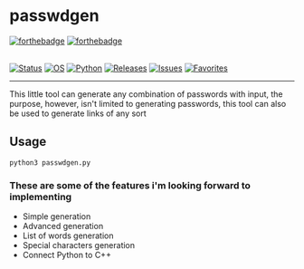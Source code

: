 # passwdgen

[![forthebadge](https://forthebadge.com/images/badges/made-with-c-plus-plus.svg)](https://forthebadge.com)
[![forthebadge](https://forthebadge.com/images/badges/made-with-python.svg)](https://forthebadge.com)
<br><br>

[![Status](https://img.shields.io/badge/status-in_development-orange.svg)](https://shields.io/)
[![OS](https://img.shields.io/badge/os-linux-lime.svg)](https://shields.io/)
[![Python](https://img.shields.io/badge/python-3.8.10-blue.svg)](https://shields.io/)
[![Releases](https://img.shields.io/badge/Releases-0-grey.svg)](https://shields.io/)
[![Issues](https://img.shields.io/github/issues/FR1G0/passwdgen)](https://shields.io/)
[![Favorites](https://img.shields.io/github/forks/FR1G0/passwdgen?color=yellow)](https://shields.io/)

-----
This little tool can generate any combination of passwords with input,
the purpose, however, isn't limited to generating passwords, this tool
can also be used to generate links of any sort

## Usage
    python3 passwdgen.py


### These are some of the features i'm looking forward to implementing
<ul>
<li>Simple generation</li>
<li>Advanced generation</li>
<li>List of words generation</li>
<li>Special characters generation</li>
<li>Connect Python to C++</li>
</ul>